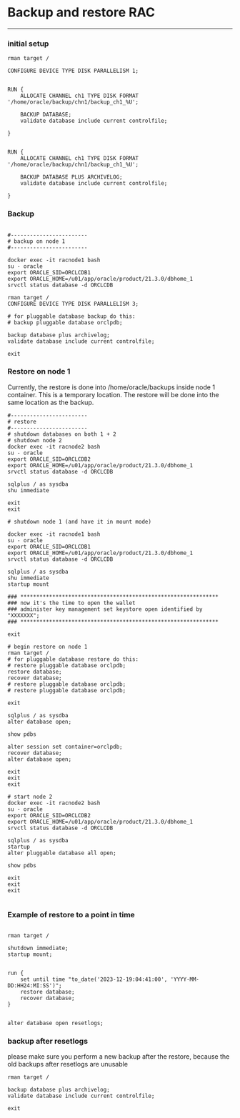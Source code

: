 # Backup and restore RAC
---

### initial setup
```
rman target /

CONFIGURE DEVICE TYPE DISK PARALLELISM 1;


RUN {
    ALLOCATE CHANNEL ch1 TYPE DISK FORMAT '/home/oracle/backup/chn1/backup_ch1_%U';

    BACKUP DATABASE;
    validate database include current controlfile;

}


RUN {
    ALLOCATE CHANNEL ch1 TYPE DISK FORMAT '/home/oracle/backup/chn1/backup_ch1_%U';

    BACKUP DATABASE PLUS ARCHIVELOG;
    validate database include current controlfile;

}

```

### Backup

```

#------------------------
# backup on node 1
#------------------------

docker exec -it racnode1 bash
su - oracle
export ORACLE_SID=ORCLCDB1
export ORACLE_HOME=/u01/app/oracle/product/21.3.0/dbhome_1
srvctl status database -d ORCLCDB

rman target /
CONFIGURE DEVICE TYPE DISK PARALLELISM 3;

# for pluggable database backup do this:
# backup pluggable database orclpdb;

backup database plus archivelog;
validate database include current controlfile;

exit

```

### Restore on node 1  

Currently, the restore is done into /home/oracle/backups inside node 1 container. This is a temporary location. The restore will be done into the same location as the backup.



```
#------------------------
# restore
#------------------------
# shutdown databases on both 1 + 2
# shutdown node 2
docker exec -it racnode2 bash
su - oracle
export ORACLE_SID=ORCLCDB2
export ORACLE_HOME=/u01/app/oracle/product/21.3.0/dbhome_1
srvctl status database -d ORCLCDB

sqlplus / as sysdba
shu immediate

exit
exit

# shutdown node 1 (and have it in mount mode)

docker exec -it racnode1 bash
su - oracle
export ORACLE_SID=ORCLCDB1
export ORACLE_HOME=/u01/app/oracle/product/21.3.0/dbhome_1
srvctl status database -d ORCLCDB

sqlplus / as sysdba
shu immediate
startup mount

### **************************************************************
### now it's the time to open the wallet 
### administer key management set keystore open identified by "XXXXXXX";
### **************************************************************

exit

# begin restore on node 1
rman target /
# for pluggable database restore do this:
# restore pluggable database orclpdb;
restore database;
recover database;
# restore pluggable database orclpdb;
# restore pluggable database orclpdb;

exit

sqlplus / as sysdba
alter database open;

show pdbs

alter session set container=orclpdb;
recover database;
alter database open;

exit
exit
exit

# start node 2 
docker exec -it racnode2 bash
su - oracle
export ORACLE_SID=ORCLCDB2
export ORACLE_HOME=/u01/app/oracle/product/21.3.0/dbhome_1
srvctl status database -d ORCLCDB

sqlplus / as sysdba
startup
alter pluggable database all open;

show pdbs

exit
exit
exit 


```

### Example of restore to a point in time

```

rman target /

shutdown immediate;
startup mount;


run {
    set until time "to_date('2023-12-19:04:41:00', 'YYYY-MM-DD:HH24:MI:SS')";
    restore database;
    recover database;
}


alter database open resetlogs;

```

### backup after resetlogs  
please make sure you perform a new backup after the restore, because the old backups after resetlogs are unusable

```
rman target /

backup database plus archivelog;
validate database include current controlfile;

exit

```